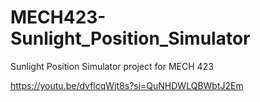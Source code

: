 # MECH423-Sunlight_Position_Simulator
Sunlight Position Simulator project for MECH 423

https://youtu.be/dvflcqWjt8s?si=QuNHDWLQBWbtJ2Em
